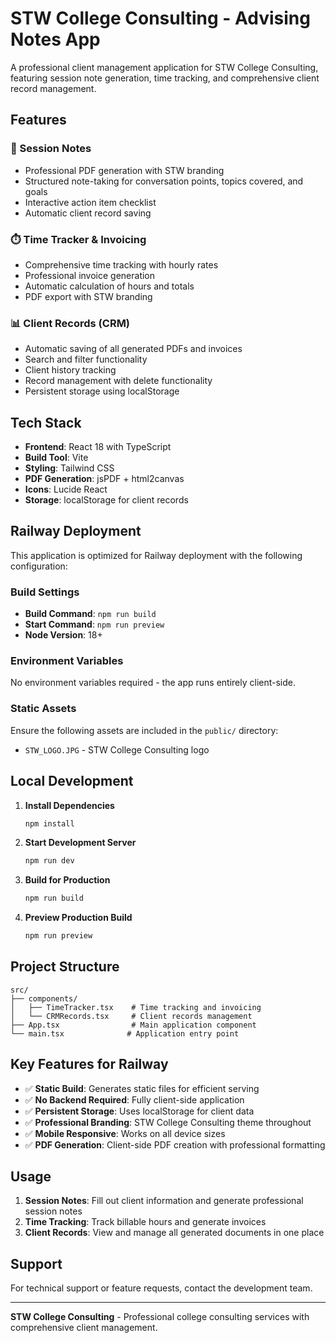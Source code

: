 # STW College Consulting - Advising Notes App

A professional client management application for STW College Consulting, featuring session note generation, time tracking, and comprehensive client record management.

## Features

### 📝 Session Notes
- Professional PDF generation with STW branding
- Structured note-taking for conversation points, topics covered, and goals
- Interactive action item checklist
- Automatic client record saving

### ⏱️ Time Tracker & Invoicing
- Comprehensive time tracking with hourly rates
- Professional invoice generation
- Automatic calculation of hours and totals
- PDF export with STW branding

### 📊 Client Records (CRM)
- Automatic saving of all generated PDFs and invoices
- Search and filter functionality
- Client history tracking
- Record management with delete functionality
- Persistent storage using localStorage

## Tech Stack

- **Frontend**: React 18 with TypeScript
- **Build Tool**: Vite
- **Styling**: Tailwind CSS
- **PDF Generation**: jsPDF + html2canvas
- **Icons**: Lucide React
- **Storage**: localStorage for client records

## Railway Deployment

This application is optimized for Railway deployment with the following configuration:

### Build Settings
- **Build Command**: `npm run build`
- **Start Command**: `npm run preview`
- **Node Version**: 18+

### Environment Variables
No environment variables required - the app runs entirely client-side.

### Static Assets
Ensure the following assets are included in the `public/` directory:
- `STW_LOGO.JPG` - STW College Consulting logo

## Local Development

1. **Install Dependencies**
   ```bash
   npm install
   ```

2. **Start Development Server**
   ```bash
   npm run dev
   ```

3. **Build for Production**
   ```bash
   npm run build
   ```

4. **Preview Production Build**
   ```bash
   npm run preview
   ```

## Project Structure

```
src/
├── components/
│   ├── TimeTracker.tsx    # Time tracking and invoicing
│   └── CRMRecords.tsx     # Client records management
├── App.tsx                # Main application component
└── main.tsx              # Application entry point
```

## Key Features for Railway

- ✅ **Static Build**: Generates static files for efficient serving
- ✅ **No Backend Required**: Fully client-side application
- ✅ **Persistent Storage**: Uses localStorage for client data
- ✅ **Professional Branding**: STW College Consulting theme throughout
- ✅ **Mobile Responsive**: Works on all device sizes
- ✅ **PDF Generation**: Client-side PDF creation with professional formatting

## Usage

1. **Session Notes**: Fill out client information and generate professional session notes
2. **Time Tracking**: Track billable hours and generate invoices
3. **Client Records**: View and manage all generated documents in one place

## Support

For technical support or feature requests, contact the development team.

---

**STW College Consulting** - Professional college consulting services with comprehensive client management.

